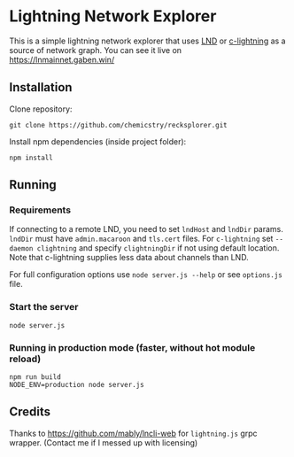 # Lightning Network Explorer

This is a simple lightning network explorer that uses [LND](https://github.com/lightningnetwork/lnd) or [c-lightning](https://github.com/ElementsProject/lightning) as a source of network graph. You can see it live on https://lnmainnet.gaben.win/

## Installation

Clone repository:

```
git clone https://github.com/chemicstry/recksplorer.git
```

Install npm dependencies (inside project folder):

```
npm install
```

## Running

### Requirements

If connecting to a remote LND, you need to set `lndHost` and `lndDir` params. `lndDir` must have `admin.macaroon` and `tls.cert` files.
For `c-lightning` set `--daemon clightning` and specify `clightningDir` if not using default location. Note that c-lightning supplies less data about channels than LND.

For full configuration options use `node server.js --help` or see `options.js` file.

### Start the server

```
node server.js
```

### Running in production mode (faster, without hot module reload)

```
npm run build
NODE_ENV=production node server.js
```

## Credits

Thanks to https://github.com/mably/lncli-web for `lightning.js` grpc wrapper. (Contact me if I messed up with licensing)

